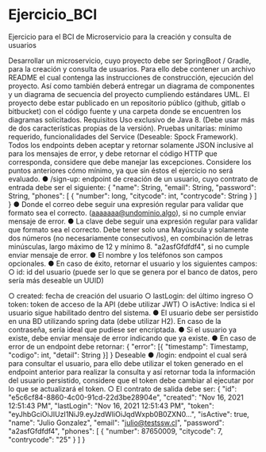 # Ejercicio_BCI
Ejercicio para el BCI de Microservicio para la creación y consulta de usuarios

Desarrollar un microservicio, cuyo proyecto debe ser SpringBoot / Gradle, para la creación y consulta
de usuarios.
Para ello debe contener un archivo README el cual contenga las instrucciones de construcción,
ejecución del proyecto. Así como también deberá entregar un diagrama de componentes y un
diagrama de secuencia del proyecto cumpliendo estándares UML.
El proyecto debe estar publicado en un repositorio público (github, gitlab o bitbucket) con el código fuente
y una carpeta donde se encuentren los diagramas solicitados.
Requisitos
Uso exclusivo de Java 8. (Debe usar más de dos características propias de la versión).
Pruebas unitarias: mínimo requerido, funcionalidades del Service (Deseable: Spock Framework).
Todos los endpoints deben aceptar y retornar solamente JSON inclusive al para los mensajes de error, y
debe retornar el código HTTP que corresponda, considere que debe manejar las excepciones.
Considere los puntos anteriores cómo mínimo, ya que sin éstos el ejercicio no será evaluado.
● /sign-up: endpoint de creación de un usuario, cuyo contrato de entrada debe ser el siguiente:
{
"name": String,
"email": String,
"password": String,
"phones": [
{
"number": long,
"citycode": int,
"contrycode": String
}
]
}
● Donde el correo debe seguir una expresión regular para validar que formato sea el
correcto. (aaaaaaa@undominio.algo), si no cumple enviar mensaje de error.
● La clave debe seguir una expresión regular para validar que formato sea el correcto.
Debe tener solo una Mayúscula y solamente dos números (no necesariamente
consecutivos), en combinación de letras minúsculas, largo máximo de 12 y mínimo 8.
"a2asfGfdfdf4", si no cumple enviar mensaje de error.
● El nombre y los teléfonos son campos opcionales.
● En caso de éxito, retornar el usuario y los siguientes campos:
○ id: id del usuario (puede ser lo que se genera por el banco de datos, pero sería
más deseable un UUID)

○ created: fecha de creación del usuario
○ lastLogin: del último ingreso
○ token: token de acceso de la API (debe utilizar JWT)
○ isActive: Indica si el usuario sigue habilitado dentro del sistema.
● El usuario debe ser persistido en una BD utilizando spring data (debe utilizar H2). En
caso de la contraseña, sería ideal que pudiese ser encriptada.
● Si el usuario ya existe, debe enviar mensaje de error indicando que ya existe.
● En caso de error de un endpoint debe retornar:
{
"error": [{
"timestamp": Timestamp,
"codigo": int,
"detail": String
}]
}
Deseable
● /login: endpoint el cual será para consultar el usuario, para ello debe utilizar el token generado
en el endpoint anterior para realizar la consulta y así retornar toda la información del usuario
persistido, considere que el token debe cambiar al ejecutar por lo que se actualizará el token.
○ El contrato de salida debe ser:
{
"id": "e5c6cf84-8860-4c00-91cd-22d3be28904e",
"created": "Nov 16, 2021 12:51:43 PM",
"lastLogin": "Nov 16, 2021 12:51:43 PM",
"token": "eyJhbGciOiJIUzI1NiJ9.eyJzdWIiOiJqdWxpb0B0ZXN0...",
"isActive": true,
"name": "Julio Gonzalez",
"email": "julio@testssw.cl",
"password": "a2asfGfdfdf4",
"phones": [
{
"number": 87650009,
"citycode": 7,
"contrycode": "25"
}
]
}

